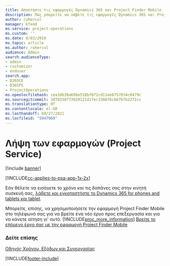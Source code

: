 ```yaml
---
title: Αποκτήστε τις εφαρμογές Dynamics 365 και Project Finder Mobile | MicrosoftDocs
description: Πώς μπορείτε να λάβετε τις εφαρμογές Dynamics 365 και Project Finder Mobile
author: ruhercul
manager: kfend
ms.service: project-operations
ms.custom: ''
ms.date: 8/03/2018
ms.topic: article
ms.author: ruhercul
audience: Admin
search.audienceType:
- admin
- customizer
- enduser
search.app:
- D365CE
- D365PS
- ProjectOperations
ms.openlocfilehash: cea18b38a69be518bf072cd11ee8757034c0479c
ms.sourcegitcommit: 3d78338773929121d17ec3386f6cb67bfb2272cc
ms.translationtype: HT
ms.contentlocale: el-GR
ms.lasthandoff: 04/27/2021
ms.locfileid: "5947969"
---
```

# <a name="get-the-apps-project-service"></a>Λήψη των εφαρμογών (Project Service)

[!include [banner](../includes/psa-now-project-operations.md)]

[!INCLUDE[cc-applies-to-psa-app-1x-2x](../includes/cc-applies-to-psa-app-1x-2x.md)]

Εάν θέλετε να εισάγετε το χρόνο και τις δαπάνες σας στην κινητή συσκευή σας, [λάβετε και εγκαταστήστε το Dynamics 365 for phones and tablets και tablet](/dynamics365/mobile-app/dynamics-365-phones-tablets-users-guide).  
  
 Μπορείτε, επίσης, να χρησιμοποιήσετε την εφαρμογή Project Finder Mobile στο τηλέφωνό σας για να βρείτε ένα νέο έργο προς επεξεργασία και για να κάνετε αίτηση γι' αυτό. [!INCLUDE[proc_more_information](../includes/proc-more-information.md)] [Βρείτε το επόμενο έργο σας με την εφαρμογή Project Finder Mobile](../psa/find-next-project-finder-mobile-app.md) 
  
### <a name="see-also"></a>Δείτε επίσης  
 [Οδηγός Χρόνου, Εξόδων και Συνεργασίας](../psa/time-expense-collaboration-guide.md)


[!INCLUDE[footer-include](../includes/footer-banner.md)]